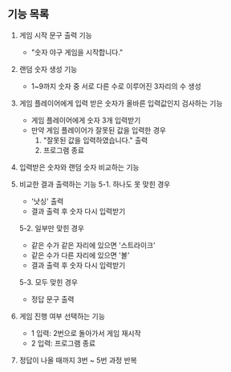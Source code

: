 ## 기능 목록 
1. 게임 시작 문구 출력 기능 
    * "숫자 야구 게임을 시작합니다."
2. 랜덤 숫자 생성 기능 
    * 1~9까지 숫자 중 서로 다른 수로 이루어진 3자리의 수 생성 
3. 게임 플레이어에게 입력 받은 숫자가 올바른 입력값인지 검사하는 기능
    * 게임 플레이어에게 숫자 3개 입력받기 
    * 만약 게임 플레이어가 잘못된 값을 입력한 경우 
      1. "잘못된 값을 입력하였습니다." 출력 
      2. 프로그램 종료 
4. 입력받은 숫자와 랜덤 숫자 비교하는 기능 
5. 비교한 결과 출력하는 기능
    5-1. 하나도 못 맞힌 경우 
    * '낫싱' 출력 
    * 결과 출력 후 숫자 다시 입력받기 
  
    5-2. 일부만 맞힌 경우 
    * 같은 수가 같은 자리에 있으면 '스트라이크' 
    * 같은 수가 다른 자리에 있으면 '볼' 
    * 결과 출력 후 숫자 다시 입력받기 
    
    5-3. 모두 맞힌 경우 
    * 정답 문구 출력
6. 게임 진행 여부 선택하는 기능 
    * 1 입력: 2번으로 돌아가서 게임 재시작 
    * 2 입력: 프로그램 종료
7. 정답이 나올 때까지 3번 ~ 5번 과정 반복 